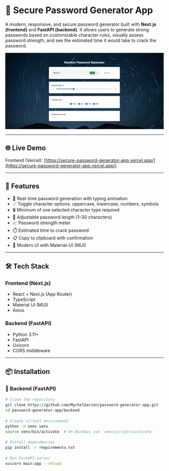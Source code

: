 # 🔐 Secure Password Generator App

A modern, responsive, and secure password generator built with **Next.js (frontend)** and **FastAPI (backend)**. It allows users to generate strong passwords based on customizable character rules, visually assess password strength, and see the estimated time it would take to crack the password.

![screenshot](frontend/assets/screenshot.png) <!-- Optional: include a real screenshot -->

---

## 🌐 Live Demo

Frontend (Vercel): [https://secure-password-generator-app.vercel.app/](https://secure-password-generator-app.vercel.app/)

---

## 🧩 Features

- 🔁 Real-time password generation with typing animation
- ✅ Toggle character options: uppercase, lowercase, numbers, symbols
- 🔒 Minimum of one selected character type required
- 📏 Adjustable password length (1–30 characters)
- 📈 Password strength meter
- ⏱️ Estimated time to crack password
- 📋 Copy to clipboard with confirmation
- 🎨 Modern UI with Material-UI (MUI)

---

## 🛠️ Tech Stack

### Frontend (Next.js)

- React + Next.js (App Router)
- TypeScript
- Material UI (MUI)
- Axios

### Backend (FastAPI)

- Python 3.11+
- FastAPI
- Uvicorn
- CORS middleware

---

## 📦 Installation

### 🔧 Backend (FastAPI)

```bash
# Clone the repository
git clone https://github.com/MychelGarzon/password-generator-app.git
cd password-generator-app/backend

# Create virtual environment
python -m venv venv
source venv/bin/activate  # On Windows use `venv\Scripts\activate`

# Install dependencies
pip install -r requirements.txt

# Run FastAPI server
uvicorn main:app --reload
```
